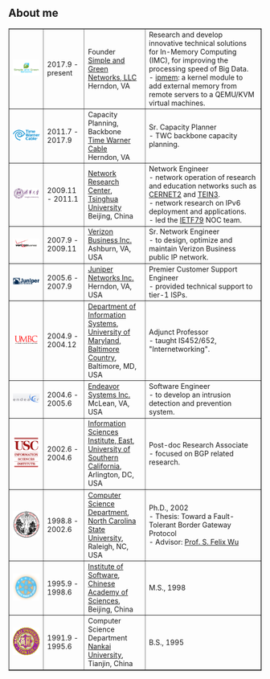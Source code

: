 ## About me

<table width=90% border=1>
<tr>
<td align=center> <br><img src="sgn.png"><br><br>
<td> 2017.9 - present
<td> Founder<br>
<a href="http://www.simplengreen.net">Simple and Green Networks, LLC</a><br>
Herndon, VA
<td>Research and develop innovative technical solutions for In-Memory Computing (IMC), for improving the processing speed of Big Data.<br>
- <a href="https://www.github.com/xleonzhao/ipmem">ipmem</a>: a kernel module to add external memory from remote servers to a QEMU/KVM virtual machines.

<tr>
<td align=center> <br><img src="logo_twc.png"><br><br>
<td> 2011.7 - 2017.9
<td> Capacity Planning, Backbone<br>
<a href="http://www.timewarnercable.com">Time Warner Cable</a><br>
Herndon, VA
<td>Sr. Capacity Planner<br>
- TWC backbone capacity planning.

<tr>
<td align=center> <br><img src="tsinghua.jpg"><br><br>
<td> 2009.11 - 2011.1
<td> <a href="http://www.nrc.tsinghua.edu.cn">Network Research Center</a>, <br>
<a href="http://www.tsinghua.edu.cn">Tsinghua University</a><br>
Beijing, China
<td>Network Engineer<br>
- network operation of research and education networks such as <a href="http://www.cernet2.edu.cn">CERNET2</a> and <a href="http://www.tein3.net/">TEIN3</a>.<br>
- network research on IPv6 deployment and applications.<br>
- led the <a href="http://www.ietf.org/meeting/79/index.html">IETF79</a> NOC team.

<tr>
<td align=center> <br><img src="vzb.gif"><br><br>
<td> 2007.9 - 2009.11
<td> <a href="http://www.verizonbusiness.com">Verizon Business Inc.</a><br>
Ashburn, VA, USA
<td> Sr. Network Engineer<br>
- to design, optimize and maintain Verizon Business public IP network.

<tr>
<td align=center> <br><img src="juniper.gif"><br><br>
<td> 2005.6 - 2007.9
<td> <a href="http://www.juniper.net">Juniper Networks Inc.</a><br>
Herndon, VA, USA
<td> Premier Customer Support Engineer<br>
- provided technical support to tier-1 ISPs.

<tr>
<td align=center> <br><img src="umbc.gif"><br><br>
<td> 2004.9 - 2004.12
<td> <a href="http://www.is.umbc.edu">Department of Information Systems</a>, <br>
<a href="http://www.umbc.edu">University of Maryland, Baltimore Country</a>, <br>
Baltimore, MD, USA
<td> Adjunct Professor<br>
- taught IS452/652, "Internetworking".

<tr>
<td align=center> <br><img src="endeavor.jpg"><br><br>
<td> 2004.6 - 2005.6
<td> <a href="http://www.endeavorsystems.net">Endeavor Systems Inc.</a><br>
McLean, VA, USA
<td> Software Engineer<br>
- to develop an intrusion detection and prevention system.

<tr>
<td align=center> <img src="uscisi.gif">
<td> 2002.6 - 2004.6
<td> <a href="http://www.east.isi.edu">Information Sciences Institute, East</a>, <br>
<a href="http://www.usc.edu">University of Southern California</a>, <br>
Arlington, DC, USA
<td> Post-doc Research Associate <br>
- focused on BGP related research.

<tr>
<td align=center> <img src="ncsu.gif">
<td> 1998.8 - 2002.6
<td> <a href="http://www.csc.ncsu.edu">Computer Science Department</a>, <br>
<a href="http://www.ncsu.edu">North Carolina State University</a>, <br>
Raleigh, NC, USA
<td> Ph.D., 2002<br>
- Thesis: Toward a Fault-Tolerant Border Gateway Protocol<br>
- Advisor: <a href="http://www.cs.ucdavis.edu/~wu">Prof. S. Felix Wu</a>

<tr>
<td align=center> <img src="cas.gif">
<td> 1995.9 - 1998.6
<td> <a href="http://www.ios.ac.cn">Institute of Software</a>, <br>
<a href="http://www.cas.ac.cn">Chinese Academy of Sciences</a>, <br>
Beijing, China
<td> M.S., 1998

<tr>
<td align=center> <img src="nk.gif">
<td> 1991.9 - 1995.6
<td> Computer Science Department<br>
<a href="http://www.nankai.edu.cn">Nankai University</a>, <br>
Tianjin, China
<td> B.S., 1995

</table>
